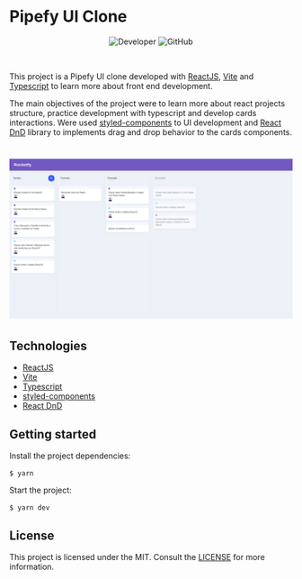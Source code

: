 # Pipefy UI Clone

<p align="center">
  <img alt="Developer" src="https://img.shields.io/badge/developer-jfilipedias-blue">
  <img alt="GitHub" src="https://img.shields.io/github/license/jfilipedias/pipefy-ui-clone">
</p>
<br>

This project is a Pipefy UI clone developed with [ReactJS](https://reactjs.org/), [Vite](https://vitejs.dev/) and [Typescript](https://www.typescriptlang.org/) to learn more about front end development. 

The main objectives of the project were to learn more about react projects structure, practice development with typescript and develop cards interactions. Were used [styled-components](https://styled-components.com/) to UI development and [React DnD](https://react-dnd.github.io/react-dnd/about) library to implements drag and drop behavior to the cards components. 

<h1 align="center">
    <img alt="Project final result image" title="Pipefy UI Clone" src="./src/assets/cover.png" />
</h1>

## Technologies
- [ReactJS](https://reactjs.org/)
- [Vite](https://vitejs.dev/)
- [Typescript](https://www.typescriptlang.org/)
- [styled-components](https://styled-components.com/)
- [React DnD](https://react-dnd.github.io/react-dnd/about)

## Getting started
Install the project dependencies:
```shell
$ yarn 
```

Start the project:
```shell
$ yarn dev 
```

## License
This project is licensed under the MIT. Consult the [LICENSE](LICENSE) for more information.
